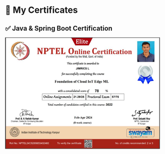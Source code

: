 # 📜 My Certificates

## ✅ Java & Spring Boot Certification
![NPTEL_Foundation of Edge Iot Cloud ML Certificate](https://github.com/Jimrics/Jimrics/blob/main/NPTEL_Foundation_of_Cloud_IoT_Edge_ML.jpeg)
